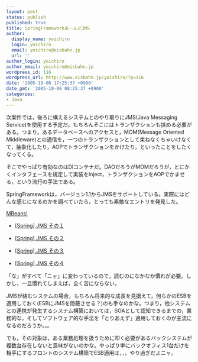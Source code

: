 ```yaml
---
layout: post
status: publish
published: true
title: SpringFrameworkあーんどJMS
author:
  display_name: yoichiro
  login: yoichiro
  email: yoichiro@eisbahn.jp
  url: ''
author_login: yoichiro
author_email: yoichiro@eisbahn.jp
wordpress_id: 116
wordpress_url: http://www.eisbahn.jp/yoichiro/?p=116
date: '2005-10-06 17:25:37 +0900'
date_gmt: '2005-10-06 08:25:37 +0900'
categories:
- Java
---
```


次案件では，後ろに構えるシステムとのやり取りにJMS(Java Messaging Service)を使用する予定だ。もちろんそこにはトランザクションも挟める必要がある。つまり，あるデータベースへのアクセスと，MOM(Message Oriented Middleware)との通信を，一つのトランザクションとして束ねなくちゃいけなくて，抽象化したり，AOPでトランザクションをかけたり，といったことをしたくなってくる。

そこでやっぱり有効なのはDIコンテナだ。DAOだろうがMOMだろうが，とにかくインタフェースを規定して実装をInject，トランザクションをAOPでかませる，という流行の手法である。

SpringFrameworkは，バージョン1.1からJMSをサポートしている。実際にはどんな感じになるのかを調べていたら，とっても素敵なエントリを発見した。

[MBeans!](http://d.hatena.ne.jp/MBeans/)

* [[Spring] JMS その１](http://d.hatena.ne.jp/MBeans/20050706)

* [[Spring] JMS その２](http://d.hatena.ne.jp/MBeans/20050708)

* [[Spring] JMS その３](http://d.hatena.ne.jp/MBeans/20050713)

* [[Spring] JMS その４](http://d.hatena.ne.jp/MBeans/20050714)

「な」がすべて「ニャ」に変わっているので，読むのになかなか慣れが必要。しかし，一旦慣れてしまえば，全く苦にならない。

JMSが絡むシステムの場合，もちろん将来的な成長を見据えて，何らかのESBを適用しておく(ESBにJMSを隠蔽させる？)のも手なのかな。つまり，他システムとの連携が発生するシステム構築においては，SOAとして認知できるまでの，業務的な，そしてソフトウェア的な手法を「とりあえず」適用しておくのが主流になるのだろうか。。。

でも，その対象は，ある業務処理を扱うために叩く必要があるバックシステムが複数台存在しないと意味がないのかな。やっぱり単にバックオフィス1台だけを相手にするフロントのシステム構築でESB適用は，，，やり過ぎだよニャ。
